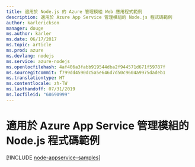 ```yaml
---
title: 適用於 Node.js 的 Azure 管理模組 Web 應用程式範例
description: 適用於 Azure App Service 管理模組的 Node.js 程式碼範例
author: karlerickson
manager: douge
ms.author: karler
ms.date: 06/17/2017
ms.topic: article
ms.prod: azure
ms.devlang: nodejs
ms.service: azure-nodejs
ms.openlocfilehash: 4af406a3fabb919544dba2f944571d671f59787f
ms.sourcegitcommit: f799dd4590dc5a5e646d7d50c9604a9975dadeb1
ms.translationtype: HT
ms.contentlocale: zh-TW
ms.lasthandoff: 07/31/2019
ms.locfileid: "68690999"
---
```

# <a name="nodejs-code-samples-for-azure-app-service-management-modules"></a>適用於 Azure App Service 管理模組的 Node.js 程式碼範例

[!INCLUDE [node-appservice-samples](includes/appservice-samples.md)]